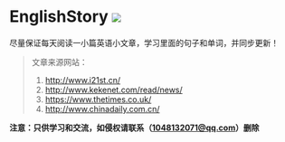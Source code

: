 # EnglishStory ![](https://img.shields.io/badge/%E5%88%B6%E4%BD%9C%E8%80%85-Zohar-blue.svg)
尽量保证每天阅读一小篇英语小文章，学习里面的句子和单词，并同步更新！


> 文章来源网站：
> 1. http://www.i21st.cn/
> 2. http://www.kekenet.com/read/news/
> 3. https://www.thetimes.co.uk/
> 4. http://www.chinadaily.com.cn/

**注意：只供学习和交流，如侵权请联系（1048132071@qq.com）删除**
